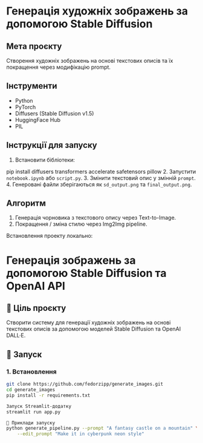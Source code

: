 # Генерація художніх зображень за допомогою Stable Diffusion

## Мета проєкту
Створення художніх зображень на основі текстових описів та їх покращення через модифікацію prompt.

## Інструменти
- Python
- PyTorch
- Diffusers (Stable Diffusion v1.5)
- HuggingFace Hub
- PIL

## Інструкції для запуску
1. Встановити бібліотеки:

pip install diffusers transformers accelerate safetensors pillow
2. Запустити `notebook.ipynb` або `script.py`.
3. Змінити текстовий опис у змінній `prompt`.
4. Генеровані файли зберігаються як `sd_output.png` та `final_output.png`.

## Алгоритм
1. Генерація чорновика з текстового опису через Text-to-Image.
2. Покращення / зміна стилю через Img2Img pipeline.



Встановлення проекту локально:

# Генерація зображень за допомогою Stable Diffusion та OpenAI API

## 🎯 Ціль проєкту
Створити систему для генерації художніх зображень на основі текстових описів за допомогою моделей Stable Diffusion та OpenAI DALL·E.

## 🚀 Запуск

### 1. Встановлення
```bash
git clone https://github.com/fedorzipp/generate_images.git
cd generate_images
pip install -r requirements.txt

Запуск Streamlit-додатку
streamlit run app.py

🚀 Приклади запуску 
python generate_pipeline.py --prompt "A fantasy castle on a mountain" \
    --edit_prompt "Make it in cyberpunk neon style"
